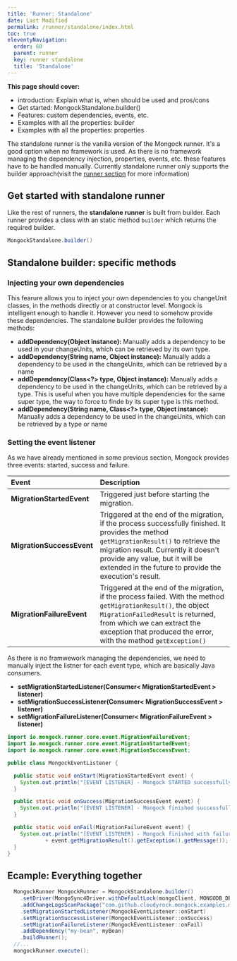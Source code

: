 ```yaml
---
title: 'Runner: Standalone' 
date: Last Modified 
permalink: /runner/standalone/index.html
toc: true
eleventyNavigation:
  order: 60 
  parent: runner
  key: runner standalone
  title: 'Standalone'
---
```


<div class="tip">
<b>This page should cover: </b>
<ul>
  <li>introduction: Explain what is, when should be used and pros/cons</li>
  <li>Get started: MongockStandalone.builder()</li>
  <li>Features: custom dependencies, events, etc.</li>
  <li>Examples with all the properties: builder</li>
  <li>Examples with all the properties: properties</li>
</ul>
</div>


The standalone runner is the vanilla version of the Mongock runner. It's a good option when no framework is used. As there is no framework managing the dependency injection, properties, events, etc. these features have to be handled manually.
Currently standalone runner only supports the builder approach(visit the [runner section](/runner/) for more information)

## Get started with standalone runner
Like the rest of runners, the **standalone runner** is built from builder. Each runner provides a class with an static method `builder` which returns the required builder.
```java
MongockStandalone.builder()
```

## Standalone builder: specific methods
### Injecting your own dependencies
 This fearure allows you to inject your own dependencies to you changeUnit classes, in the methods directly or at constructor level. Mongock is intelligent enough to handle it. However you need to somehow provide these dependencies. The standalone builder provides the following methods:

 - **addDependency(Object instance):** Manually adds a dependency to be used in your changeUnits, which can be retrieved by its own type.
 - **addDependency(String name, Object instance):** Manually adds a dependency to be used in the  changeUnits, which can be retrieved by a name
 - **addDependency(Class<?> type, Object instance):** Manually adds a dependency to be used in the  changeUnits, which can be retrieved by a type. This is useful when you have multiple dependencies for the same super type, the way to force to finde by its super type is this method.
 - **addDependency(String name, Class<?> type, Object instance):** Manually adds a dependency to be used in the  changeUnits, which can be retrieved by a type or name

### Setting the event listener
As we have already mentioned in some previous section, Mongock provides three events: started, success and failure. 

| Event                           | Description                                  | 
| :------------------------------ |:---------------------------------------------|
| **MigrationStartedEvent** | Triggered just before starting the migration.|
| **MigrationSuccessEvent** | Triggered at the end of the migration, if the process successfully finished. It provides the method `getMigrationResult()` to retrieve the migration result. Currently it doesn't provide any value, but it will be extended in the future to provide the execution's result.|
| **MigrationFailureEvent** | Triggered at the end of the migration, if the process failed. With the method `getMigrationResult()`, the object `MigrationFailedResult` is returned, from which we can extract the exception that produced the error, with the method `getException()` |



As there is no framwework managing the dependencies, we need to manually inject the listner for each event type, which are basically Java consumers.
- **setMigrationStartedListener(Consumer< MigrationStartedEvent >  listener)**
- **setMigrationSuccessListener(Consumer< MigrationSuccessEvent > listener)**
- **setMigrationFailureListener(Consumer< MigrationFailureEvent > listener)**

```java 
import io.mongock.runner.core.event.MigrationFailureEvent;
import io.mongock.runner.core.event.MigrationStartedEvent;
import io.mongock.runner.core.event.MigrationSuccessEvent;

public class MongockEventListener {

  public static void onStart(MigrationStartedEvent event) {
    System.out.println("[EVENT LISTENER] - Mongock STARTED successfully");
  }

  public static void onSuccess(MigrationSuccessEvent event) {
    System.out.println("[EVENT LISTENER] - Mongock finished successfully");
  }

  public static void onFail(MigrationFailureEvent event) {
    System.out.println("[EVENT LISTENER] - Mongock finished with failures: "
            + event.getMigrationResult().getException().getMessage());
  }
}
```


## Ecample: Everything together
```java
  MongockRunner MongockRunner = MongockStandalone.builder()
    .setDriver(MongoSync4Driver.withDefaultLock(mongoClient, MONGODB_DB_NAME))
    .addChangeLogsScanPackage("com.github.cloudyrock.mongock.examples.migration")
    .setMigrationStartedListener(MongockEventListener::onStart)
    .setMigrationSuccessListener(MongockEventListener::onSuccess)
    .setMigrationFailureListener(MongockEventListener::onFail)
    .addDependency("my-bean", myBean)
    .buildRunner();
  //...
  mongockRunner.execute();
```